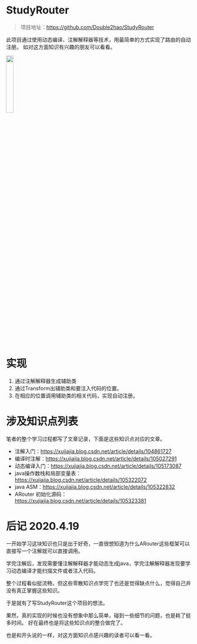 
# StudyRouter
> 项目地址：https://github.com/Double2hao/StudyRouter
> 
此项目通过使用动态编译、注解解释器等技术，用最简单的方式实现了路由的自动注册。
如对这方面知识有兴趣的朋友可以看看。

<img src="https://img-blog.csdnimg.cn/20200419075517689.png?x-oss-process=image/watermark,type_ZmFuZ3poZW5naGVpdGk,shadow_10,text_aHR0cHM6Ly9ibG9nLmNzZG4ubmV0L0RvdWJsZTJoYW8=,size_16,color_FFFFFF,t_70" width = 20% height = 20% />

# 实现

 1. 通过注解解释器生成辅助类
 2. 通过Transform出辅助类和要注入代码的位置。
 3. 在相应的位置调用辅助类的相关代码，实现自动注册。

# 涉及知识点列表
笔者的整个学习过程都写了文章记录，下面是这些知识点对应的文章。

 - 注解入门：https://xujiajia.blog.csdn.net/article/details/104861727
 - 编译时注解：https://xujiajia.blog.csdn.net/article/details/105027291
 - 动态编译入门：https://xujiajia.blog.csdn.net/article/details/105173087
 - java操作数栈和局部变量表：https://xujiajia.blog.csdn.net/article/details/105322072
 - java ASM：https://xujiajia.blog.csdn.net/article/details/105322832
 - ARouter 初始化源码：https://xujiajia.blog.csdn.net/article/details/105323381

# 后记 2020.4.19
一开始学习这块知识也只是出于好奇，一直很想知道为什么ARouter这些框架可以直接写一个注解就可以直接调用。

学完注解后，发现需要懂注解解释器才能动态生成java，学完注解解释器发现要学习动态编译才能扫描文件或者注入代码。

整个过程看似挺流畅，但这些零散知识点学完了也还是觉得缺点什么，觉得自己并没有真正掌握这些知识。

于是就有了写StudyRouter这个项目的想法。

果然，真的实现的时候也没有想象中那么简单，碰到一些细节的问题，也是耗了挺多时间。
好在最终也是将这些知识点的整合做完了。

也是和开头说的一样，对这方面知识点感兴趣的读者可以看一看。

